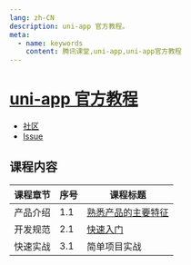 ```yaml
---
lang: zh-CN
description: uni-app 官方教程。
meta:
  - name: keywords
    content: 腾讯课堂,uni-app,uni-app官方教程
---
```


# [uni-app 官方教程](https://ke.qq.com/course/343370)

* [社区](https://ask.dcloud.net.cn/explore/category-12)
* [Issue](https://github.com/dcloudio/uni-app/issues)

## 课程内容

<table class="course-table">
<thead>
  <tr><th>课程章节</th><th>序号</th><th>课程标题</th></tr>
</thead>
<tbody>
  <tr><td>产品介绍</td><td>1.1<vp-icon name="checkbox-selected" /></td><td><a href="./feature">熟悉产品的主要特征</a></td></tr>
  <tr><td>开发规范</td><td>2.1<vp-icon name="checkbox-selected" /></td><td><a href="./quick-start">快速入门</a></td></tr>
  <tr><td>快速实战</td><td>3.1</td><td>简单项目实战</td></tr>
</tbody>
</table>
